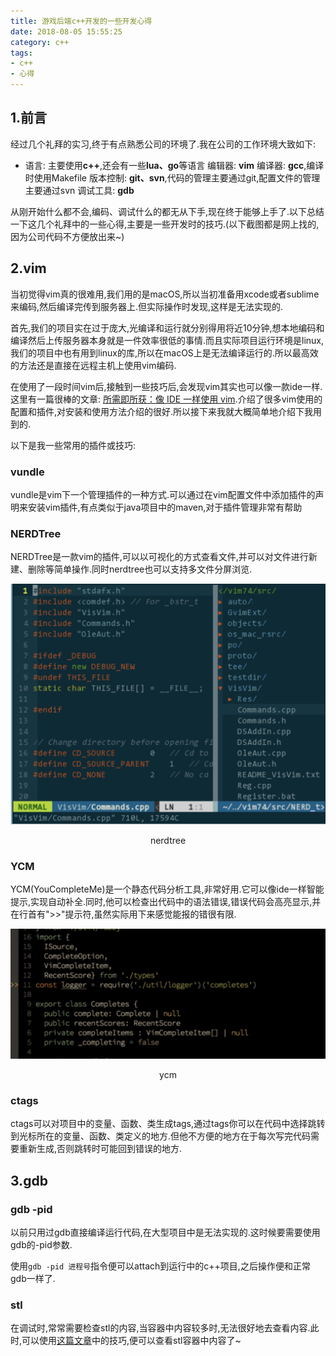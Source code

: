 ```yaml
---
title: 游戏后端c++开发的一些开发心得
date: 2018-08-05 15:55:25
category: c++
tags:
- c++
- 心得
---
```


## 1.前言

经过几个礼拜的实习,终于有点熟悉公司的环境了.我在公司的工作环境大致如下:

* 语言:		主要使用**c++**,还会有一些**lua、go**等语言
	 编辑器:	**vim**
	 编译器:	**gcc**,编译时使用Makefile
	 版本控制:	**git、svn**,代码的管理主要通过git,配置文件的管理主要通过svn
	 调试工具:	**gdb**

从刚开始什么都不会,编码、调试什么的都无从下手,现在终于能够上手了.以下总结一下这几个礼拜中的一些心得,主要是一些开发时的技巧.(以下截图都是网上找的,因为公司代码不方便放出来~)

<!-- more -->

## 2.vim

当初觉得vim真的很难用,我们用的是macOS,所以当初准备用xcode或者sublime来编码,然后编译完传到服务器上.但实际操作时发现,这样是无法实现的.

首先,我们的项目实在过于庞大,光编译和运行就分别得用将近10分钟,想本地编码和编译然后上传服务器本身就是一件效率很低的事情.而且实际项目运行环境是linux,我们的项目中也有用到linux的库,所以在macOS上是无法编译运行的.所以最高效的方法还是直接在远程主机上使用vim编码.

在使用了一段时间vim后,接触到一些技巧后,会发现vim其实也可以像一款ide一样.这里有一篇很棒的文章: [所需即所获：像 IDE 一样使用 vim](https://blog.csdn.net/GarfieldEr007/article/details/52234175).介绍了很多vim使用的配置和插件,对安装和使用方法介绍的很好.所以接下来我就大概简单地介绍下我用到的.

以下是我一些常用的插件或技巧:

### vundle

vundle是vim下一个管理插件的一种方式.可以通过在vim配置文件中添加插件的声明来安装vim插件,有点类似于java项目中的maven,对于插件管理非常有帮助

### NERDTree

NERDTree是一款vim的插件,可以以可视化的方式查看文件,并可以对文件进行新建、删除等简单操作.同时nerdtree也可以支持多文件分屏浏览.

![nerdtree](游戏后端c++开发的一些开发心得/nerdtree.png)

<center>nerdtree</center>

### YCM

YCM(YouCompleteMe)是一个静态代码分析工具,非常好用.它可以像ide一样智能提示,实现自动补全.同时,他可以检查出代码中的语法错误,错误代码会高亮显示,并在行首有">>"提示符,虽然实际用下来感觉能报的错很有限.

![ycm](游戏后端c++开发的一些开发心得/ycm.png)

<center>ycm</center>

### ctags

ctags可以对项目中的变量、函数、类生成tags,通过tags你可以在代码中选择跳转到光标所在的变量、函数、类定义的地方.但他不方便的地方在于每次写完代码需要重新生成,否则跳转时可能回到错误的地方.

## 3.gdb

### gdb -pid

以前只用过gdb直接编译运行代码,在大型项目中是无法实现的.这时候要需要使用gdb的-pid参数.

使用`gdb -pid 进程号`指令便可以attach到运行中的c++项目,之后操作便和正常gdb一样了.

### stl

在调试时,常常需要检查stl的内容,当容器中内容较多时,无法很好地去查看内容.此时,可以使用[这篇文章](https://www.cnblogs.com/silentNight/p/5466418.html)中的技巧,便可以查看stl容器中内容了~
